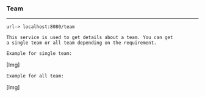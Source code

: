 ### Team

---

```url-> localhost:8080/team```

    This service is used to get details about a team. You can get
    a single team or all team depending on the requirement.

    Example for single team:
[Img]

    Example for all team:
[Img]